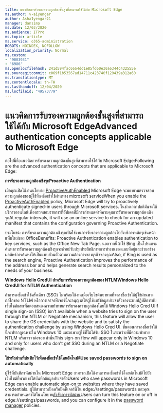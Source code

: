 ```yaml
---
title: แนวคิดการรับรองความถูกต้องขั้นสูงที่สามารถใช้ได้กับ Microsoft Edge
ms.author: v-aiyengar
author: AshaIyengar21
manager: dansimp
ms.date: 12/03/2020
ms.audience: ITPro
ms.topic: article
ms.service: o365-administration
ROBOTS: NOINDEX, NOFOLLOW
localization_priority: Normal
ms.custom:
- "9003931"
- "6986"
ms.openlocfilehash: 241d594fac6664dd1e85fd60e30a6344c432555e
ms.sourcegitcommit: c069f1b53567ad14711c423740f120439a312a60
ms.translationtype: MT
ms.contentlocale: th-TH
ms.lasthandoff: 12/04/2020
ms.locfileid: "49573779"
---
```

# <a name="advanced-authentication-concepts-applicable-to-microsoft-edge"></a><span data-ttu-id="db69c-102">แนวคิดการรับรองความถูกต้องขั้นสูงที่สามารถใช้ได้กับ Microsoft Edge</span><span class="sxs-lookup"><span data-stu-id="db69c-102">Advanced authentication concepts applicable to Microsoft Edge</span></span>

<span data-ttu-id="db69c-103">ต่อไปนี้คือแนวคิดการรับรองความถูกต้องขั้นสูงที่สามารถใช้ได้กับ Microsoft Edge:</span><span class="sxs-lookup"><span data-stu-id="db69c-103">Following are the advanced authentication concepts that are applicable to Microsoft Edge:</span></span>

<span data-ttu-id="db69c-104">**การรับรองความถูกต้องเชิงรุก**</span><span class="sxs-lookup"><span data-stu-id="db69c-104">**Proactive Authentication**</span></span>

<span data-ttu-id="db69c-105">เมื่อคุณเปิดใช้งานนโยบาย [ProactiveAuthEnabled](https://go.microsoft.com/fwlink/?linkid=2134621) Microsoft Edge จะพยายามตรวจสอบความถูกต้องของผู้ใช้ที่ลงชื่อเข้าใช้ผ่านทาง microsoft service</span><span class="sxs-lookup"><span data-stu-id="db69c-105">When you enable the [ProactiveAuthEnabled](https://go.microsoft.com/fwlink/?linkid=2134621) policy, Microsoft Edge will try to proactively authenticate signed-in users through Microsoft services.</span></span> <span data-ttu-id="db69c-106">ในช่วงเวลาปกติมันจะใช้บริการออนไลน์เพื่อตรวจสอบรายการที่อัปเดตที่มีการกำหนดค่าที่ควบคุมการรับรองความถูกต้องเชิงรุก</span><span class="sxs-lookup"><span data-stu-id="db69c-106">At regular intervals, it will use an online service to check for an updated manifest that contains the configuration governing Proactive Authentication.</span></span>

<span data-ttu-id="db69c-107">ประโยชน์: การรับรองความถูกต้องเชิงรุกเปิดใช้งานการรับรองความถูกต้องไปยังบริการหลักๆเช่นหน้าแท็บใหม่ของ Office</span><span class="sxs-lookup"><span data-stu-id="db69c-107">Benefits: Proactive Authentication enables authentication to key services, such as the Office New Tab Page.</span></span> <span data-ttu-id="db69c-108">นอกจากนี้ถ้าใช้ Bing เป็นโปรแกรมค้นหาการรับรองความถูกต้องเชิงรุกจะช่วยปรับปรุงประสิทธิภาพการทำงานของแถบที่อยู่และช่วยสร้างผลลัพธ์การค้นหาให้เป็นแบบส่วนตัวตามความต้องการของธุรกิจของคุณ</span><span class="sxs-lookup"><span data-stu-id="db69c-108">Also, if Bing is used as the search engine, Proactive Authentication improves the performance of the address bar and helps generate search results personalized to the needs of your business.</span></span>

<span data-ttu-id="db69c-109">**Windows Hello CredUI สำหรับการรับรองความถูกต้องของ NTLM**</span><span class="sxs-lookup"><span data-stu-id="db69c-109">**Windows Hello CredUI for NTLM Authentication**</span></span>

<span data-ttu-id="db69c-110">ถ้าการลงชื่อเข้าใช้ครั้งเดียว (SSO) ไม่พร้อมใช้งานเมื่อเว็บไซต์พยายามที่จะลงชื่อเข้าใช้ผู้ใช้ผ่านทางกลไกของ NTLM หรือการเจรจาฟีเจอร์นี้จะอนุญาตให้ผู้ใช้แชร์ข้อมูลประจำตัวของระบบปฏิบัติการกับเว็บไซต์และเพื่อตอบสนองความท้าทายการรับรองความถูกต้องโดยใช้ Windows Hello Cred UI</span><span class="sxs-lookup"><span data-stu-id="db69c-110">If single sign-on (SSO) isn't available when a website tries to sign on the user through the NTLM or Negotiate mechanism, this feature will allow the user to share the OS credentials with the website and to satisfy the authentication challenge by using Windows Hello Cred UI.</span></span> <span data-ttu-id="db69c-111">ขั้นตอนการลงชื่อเข้าใช้นี้จะปรากฏเฉพาะใน Windows 10 และเฉพาะผู้ใช้ที่ไม่ได้รับ SSO ในระหว่างที่มีความท้าทาย NTLM หรือเจรจาต่อรองเท่านั้น</span><span class="sxs-lookup"><span data-stu-id="db69c-111">This sign-on flow will appear only in Windows 10 and only for users who don't get SSO during an NTLM or a Negotiate challenge.</span></span>

<span data-ttu-id="db69c-112">**ใช้รหัสผ่านที่บันทึกไว้เพื่อลงชื่อเข้าใช้โดยอัตโนมัติ**</span><span class="sxs-lookup"><span data-stu-id="db69c-112">**Use saved passwords to sign on automatically**</span></span>

<span data-ttu-id="db69c-113">ผู้ใช้ที่บันทึกรหัสผ่านใน Microsoft Edge สามารถเปิดใช้งานการลงชื่อเข้าใช้โดยอัตโนมัติไปยังเว็บไซต์ที่พวกเขาได้บันทึกข้อมูลประจำตัว</span><span class="sxs-lookup"><span data-stu-id="db69c-113">Users who save passwords in Microsoft Edge can enable automatic sign-on to websites where they have saved credentials.</span></span> <span data-ttu-id="db69c-114">ผู้ใช้สามารถเปิดหรือปิดฟีเจอร์นี้ใน edge://settings/passwords และคุณสามารถกำหนดค่าได้ในนโยบาย[ตัวจัดการรหัสผ่าน](https://go.microsoft.com/fwlink/?linkid=2134622)</span><span class="sxs-lookup"><span data-stu-id="db69c-114">Users can turn this feature on or off in edge://settings/passwords, and you can configure it in the [password manager](https://go.microsoft.com/fwlink/?linkid=2134622) policies.</span></span>
